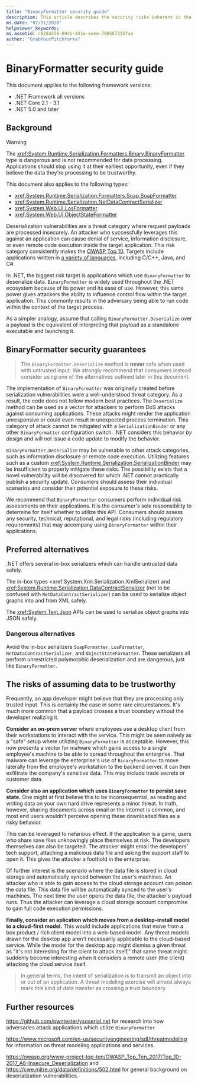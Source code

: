 ```yaml
---
title: "BinaryFormatter security guide"
description: This article describes the security risks inherent in the BinaryFormatter type and recommendations for different serializers to use.
ms.date: "07/11/2020"
helpviewer_keywords: 
ms.assetid: c828a558-094b-441e-eeee-790b87315faa
author: "GrabYourPitchforks"
---
```

# BinaryFormatter security guide

This document applies to the following framework versions:

* .NET Framework all versions
* .NET Core 2.1 - 3.1
* .NET 5.0 and later

## Background

> [!WARNING]
> The <xref:System.Runtime.Serialization.Formatters.Binary.BinaryFormatter> type is dangerous and is not recommended for data processing. Applications should stop using it at their earliest opportunity, even if they believe the data they're processing to be trustworthy.

This document also applies to the following types:

* <xref:System.Runtime.Serialization.Formatters.Soap.SoapFormatter>
* <xref:System.Runtime.Serialization.NetDataContractSerializer>
* <xref:System.Web.UI.LosFormatter>
* <xref:System.Web.UI.ObjectStateFormatter>

Deserialization vulnerabilities are a threat category where request payloads are processed insecurely. An attacker who successfully leverages this against an application can cause denial of service, information disclosure, or even remote code execution inside the target application. This risk category consistently makes the [OWASP Top 10](https://owasp.org/www-project-top-ten/). Targets include applications written in [a variety of languages](https://owasp.org/www-community/vulnerabilities/Deserialization_of_untrusted_data), including C/C++, Java, and C#.

In .NET, the biggest risk target is applications which use `BinaryFormatter` to deserialize data. `BinaryFormatter` is widely used throughout the .NET ecosystem because of its power and its ease of use. However, this same power gives attackers the ability to influence control flow within the target application. This commonly results in the adversary being able to run code within the context of the target process.

As a simpler analogy, assume that calling `BinaryFormatter.Deserialize` over a payload is the equivalent of interpreting that payload as a standalone executable and launching it.

## BinaryFormatter security guarantees

> The `BinaryFormatter.Deserialize` method is __never__ safe when used with untrusted input. We strongly recommend that consumers instead consider using one of the alternatives outlined later in this document.

The implementation of `BinaryFormatter` was originally created before serialization vulnerabilities were a well-understood threat category. As a result, the code does not follow modern best practices. The `Deserialize` method can be used as a vector for attackers to perform DoS attacks against consuming applications. These attacks might render the application unresponsive or could even result in unexpected process termination. This category of attack cannot be mitigated with a `SerializationBinder` or any other `BinaryFormatter` configuration switch. .NET considers this behavior _by design_ and will not issue a code update to modify the behavior.

`BinaryFormatter.Deserialize` may be vulnerable to other attack categories, such as information disclosure or remote code execution. Utilizing features such as a custom <xref:System.Runtime.Serialization.SerializationBinder> may be insufficient to properly mitigate these risks. The possibility exists that a novel vulnerability will be discovered for which .NET cannot practically publish a security update. Consumers should assess their individual scenarios and consider their potential exposure to these risks.

We recommend that `BinaryFormatter` consumers perform individual risk assessments on their applications. It is the consumer's sole responsibility to determine for itself whether to utilize this API. Consumers should assess any security, technical, reputational, and legal risks (including regulatory requirements) that may accompany using `BinaryFormatter` within their applications.

## Preferred alternatives

.NET offers several in-box serializers which can handle untrusted data safely.

The in-box types <xref:System.Xml.Serialization.XmlSerializer) and <xref:System.Runtime.Serialization.DataContractSerializer> (not to be confused with `NetDataContractSerializer`) can be used to serialize object graphs into and from XML safely.

The <xref:System.Text.Json> APIs can be used to serialize object graphs into JSON safely.

### Dangerous alternatives

Avoid the in-box serializers `SoapFormatter`, `LosFormatter`, `NetDataContractSerializer`, and `ObjectStateFormatter`. These serializers all perform unrestricted polymorphic deserialization and are dangerous, just like `BinaryFormatter`.

## The risks of assuming data to be trustworthy

Frequently, an app developer might believe that they are processing only trusted input. This is certainly the case in some rare circumstances. It's much more common that a payload crosses a trust boundary without the developer realizing it.

__Consider an on-prem server__ where employees use a desktop client from their workstations to interact with the service. This might be seen naïvely as a "safe" setup where utilizing `BinaryFormatter` is acceptable. However, this now presents a vector for malware which gains access to a single employee's machine to be able to spread throughout the enterprise. That malware can leverage the enterprise's use of `BinaryFormatter` to move laterally from the employee's workstation to the backend server. It can then exfiltrate the company's sensitive data. This may include trade secrets or customer data.

__Consider also an application which uses `BinaryFormatter` to persist save state.__ One might at first believe this to be inconsequential, as reading and writing data on your own hard drive represents a minor threat. In truth, however, sharing documents across email or the internet is common, and most end users wouldn't perceive opening these downloaded files as a risky behavior.

This can be leveraged to nefarious effect. If the application is a game, users who share save files unknowingly place themselves at risk. The developers themselves can also be targeted. The attacker might email the developers' tech support, attaching a malicious data file and asking the support staff to open it. This gives the attacker a foothold in the enterprise.

Of further interest is the scenario where the data file is stored in cloud storage and automatically synced between the user's machines. An attacker who is able to gain access to the cloud storage account can poison the data file. This data file will be automatically synced to the user's machines. The next time the user opens the data file, the attacker's payload runs. Thus the attacker can leverage a cloud storage account compromise to gain full code execution permissions.

__Finally, consider an aplication which moves from a desktop-install model to a cloud-first model.__ This would include applications that move from a box product / rich client model into a web-based model. Any threat models drawn for the desktop app aren't necessarily applicable to the cloud-based service. While the model for the desktop app might dismiss a given threat as "it's not interesting for the client to attack itself," that same threat might suddenly become interesting when it considers a remote user (the client) attacking the cloud service itself.

> In general terms, the intent of serialization is to transmit an object into or out of an application. A threat modeling exercise will almost always mark this kind of data transfer as crossing a trust boundary.

## Further resources

https://github.com/pwntester/ysoserial.net for research into how adversaries attack applications which utilize `BinaryFormatter`.

https://www.microsoft.com/en-us/securityengineering/sdl/threatmodeling for information on threat modeling applications and services.

https://owasp.org/www-project-top-ten/OWASP_Top_Ten_2017/Top_10-2017_A8-Insecure_Deserialization and https://cwe.mitre.org/data/definitions/502.html for general background on deserialization vulnerabilities.
